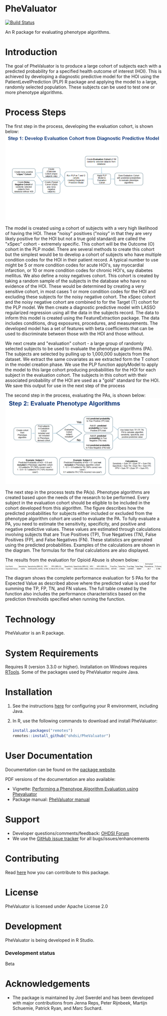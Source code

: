 PheValuator
===========

[![Build Status](https://github.com/OHDSI/PheValuator/workflows/R-CMD-check/badge.svg)](https://github.com/OHDSI/PheValuator/actions?query=workflow%3AR-CMD-check)

An R package for evaluating phenotype algorithms.


Introduction
============

The goal of PheValuator is to produce a large cohort of subjects each with a predicted probability for a specified health outcome of interest (HOI).  This is achieved by developing a diagnostic predictive model for the HOI using the PatientLevelPrediction (PLP) R package and applying the model to a large, randomly selected population.  These subjects can be used to test one or more phenotype algorithms.  

Process Steps
=============
The first step in the process, developing the evaluation cohort, is shown below:
![](https://github.com/OHDSI/PheValuator/raw/master/vignettes/Figure1.png)

The model is created using a cohort of subjects with a very high likelihood of having the HOI. These "noisy" positives ("noisy" in that they are very likely positive for the HOI but not a true gold standard) are called the "xSpec" cohort - extremely specific.  This cohort will be the Outcome (O) cohort in the PLP model.  There are several methods to create this cohort but the simplest would be to develop a cohort of subjects who have multiple condition codes for the HOI in their patient record.  A typical number to use might be 5 or more condition codes for acute HOI's, say myocardial infarction, or 10 or more condition codes for chronic HOI's, say diabetes mellitus. We also define a noisy negatives cohort.  This cohort is created by taking a random sample of the subjects in the database who have no evidence of the HOI.  These would be determined by creating a very sensitive cohort, in most cases 1 or more condition codes for the HOI and excluding these subjects for the noisy negative cohort.  The xSpec cohort and the noisy negative cohort are combined to for the Target (T) cohort for the PLP model.  We then create a diagnostic predictive model with LASSO regularized regression using all the data in the subjects record. The data to inform this model is created using the FeatureExtraction package.  The data includes conditions, drug exposures, procedures, and measurements.  The developed model has a set of features with beta coefficients that can be used to discriminate between those with the HOI and those without.

We next create and "evaluation" cohort - a large group of randomly selected subjects to be used to evaluate the phenotype algorithms (PA). The subjects are selected by pulling up to 1,000,000 subjects from the dataset.  We extract the same covariates as we extracted form the T cohort in the model creation phase.  We use the PLP function applyModel to apply the model to this large cohort producing probabilities for the HOI for each subject in the evaluation cohort.  The subjects in this cohort with their associated probability of the HOI are used as a "gold" standard for the HOI. We save this output for use in the next step of the process

The second step in the process, evaluating the PAs, is shown below:
![](https://github.com/OHDSI/PheValuator/raw/master/vignettes/Figure2.png)

The next step in the process tests the PA(s).  Phenotype algorithms are created based upon the needs of the research to be performed.  Every subject in the evaluation cohort should be eligible to be included in the cohort developed from this algorithm.  The figure describes how the predicted probabilities for subjects either included or excluded from the phenotype algorithm cohort are used to evaluate the PA.  To fully evaluate a PA, you need to estimate the sensitivity, specificity, and positive and negative predictive values.  These values are estimated through calculations involving subjects that are True Positives (TP), True Negatives (TN), False Positives (FP), and False Negatives (FN).  These statistics are generated using the predicted probabilities.  Examples of the calculations are shown in the diagram.  The formulas for the final calculations are also displayed.

The results from the evaluation for Opioid Abuse is shown below:
![](https://github.com/OHDSI/PheValuator/raw/master/vignettes/Figure3.png)

The diagram shows the complete performance evaluation for 5 PAs for the Expected Value as described above where the predicted value is used for summing the TP, FP, TN, and FN values.  The full table created by the function also includes the performance characteristics based on the prediction thresholds specified when running the function. 

Technology
==========
PheValuator is an R package.

System Requirements
===================
Requires R (version 3.3.0 or higher). Installation on Windows requires [RTools](https://cran.r-project.org/bin/windows/Rtools/). Some of the packages used by PheValuator require Java.

Installation
=============
1. See the instructions [here](https://ohdsi.github.io/Hades/rSetup.html) for configuring your R environment, including Java.
2. In R, use the following commands to download and install PheValuator:

    ```r
    install.packages("remotes")
    remotes::install_github("ohdsi/PheValuator")
    ```

User Documentation
==================
Documentation can be found on the [package website](https://ohdsi.github.io/PheValuator).

PDF versions of the documentation are also available:
* Vignette: [Performing a Phenotype Algorithm Evaluation using Phevaluator](https://github.com/OHDSI/PheValuator/blob/master/inst/doc/EvaluatingPhenotypeAlgorithms.pdf)
* Package manual: [PheValuator manual](https://raw.githubusercontent.com/OHDSI/PheValuator/master/extras/PheValuator.pdf) 


Support
=======
* Developer questions/comments/feedback: <a href="http://forums.ohdsi.org/c/developers">OHDSI Forum</a>
* We use the <a href="https://github.com/OHDSI/PheValuator">GitHub issue tracker</a> for all bugs/issues/enhancements
 
Contributing
============

Read [here](https://ohdsi.github.io/Hades/contribute.html) how you can contribute to this package.

License
=======
PheValuator is licensed under Apache License 2.0

Development
===========
PheValuator is being developed in R Studio.

### Development status

Beta

# Acknowledgements

- The package is maintained by Joel Swerdel and has been developed with major contributions from Jenna Reps, Peter Rijnbeek, Martijn Schuemie, Patrick Ryan, and Marc Suchard.

